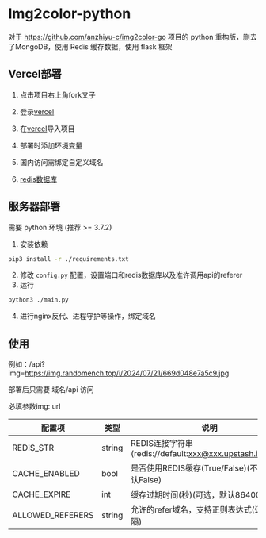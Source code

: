 # Img2color-python

对于 https://github.com/anzhiyu-c/img2color-go 项目的 python 重构版，删去了MongoDB，使用 Redis 缓存数据，使用 flask 框架

## Vercel部署

1. 点击项目右上角fork叉子

2. 登录[vercel](https://vercel.com/)

3. 在[vercel](https://vercel.com/)导入项目

4. 部署时添加环境变量

5. 国内访问需绑定自定义域名

6. [redis数据库](https://upstash.com/)

## 服务器部署

需要 python 环境 (推荐 >= 3.7.2)

1. 安装依赖

```bash
pip3 install -r ./requirements.txt
```

2. 修改 `config.py` 配置，设置端口和redis数据库以及准许调用api的referer
3. 运行

```bash
python3 ./main.py
```

4. 进行nginx反代、进程守护等操作，绑定域名

## 使用

例如：/api?img=https://img.randomench.top/i/2024/07/21/669d048e7a5c9.jpg

部署后只需要 域名/api 访问

必填参数img: url

| 配置项           | 类型   | 说明                                                     |
| ---------------- | ------ | -------------------------------------------------------- |
| REDIS_STR        | string | REDIS连接字符串(redis://default:xxx@xxx.upstash.io:6379) |
| CACHE_ENABLED    | bool   | 是否使用REDIS缓存(True/False)(不设置默认False)           |
| CACHE_EXPIRE     | int    | 缓存过期时间(秒)(可选，默认86400)                        |
| ALLOWED_REFERERS | string | 允许的refer域名，支持正则表达式(逗号分隔)                |


